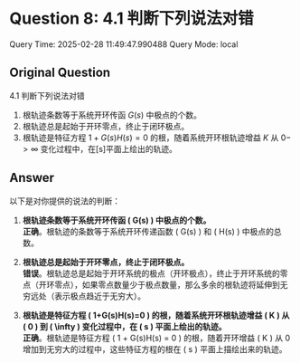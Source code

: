 # Question 8: 4.1 判断下列说法对错

Query Time: 2025-02-28 11:49:47.990488
Query Mode: local

## Original Question
4.1 判断下列说法对错  

1. 根轨迹条数等于系统开环传函 $G(s)$ 中极点的个数。  
2. 根轨迹总是起始于开环零点，终止于闭环极点。  
3. 根轨迹是特征方程 $1+G(s)H(s)=0$ 的根，随着系统开环根轨迹增益 $K$ 从 $0->\infty$ 变化过程中，在[s]平面上绘出的轨迹。

## Answer
以下是对你提供的说法的判断：

1. **根轨迹条数等于系统开环传函 \( G(s) \) 中极点的个数。**  
   **正确**。根轨迹的条数等于系统开环传递函数 \( G(s) \) 和 \( H(s) \) 中极点的总数。

2. **根轨迹总是起始于开环零点，终止于闭环极点。**  
   **错误**。根轨迹总是起始于开环系统的极点（开环极点），终止于开环系统的零点（开环零点），如果零点数量少于极点数量，那么多余的根轨迹将延伸到无穷远处（表示极点趋近于无穷大）。

3. **根轨迹是特征方程 \( 1+G(s)H(s)=0 \) 的根，随着系统开环根轨迹增益 \( K \) 从 \( 0 \) 到 \( \infty \) 变化过程中，在 \( s \) 平面上绘出的轨迹。**  
   **正确**。根轨迹是特征方程 \( 1 + G(s)H(s) = 0 \) 的根，随着开环增益 \( K \) 从 0 增加到无穷大的过程中，这些特征方程的根在 \( s \) 平面上描绘出来的轨迹。